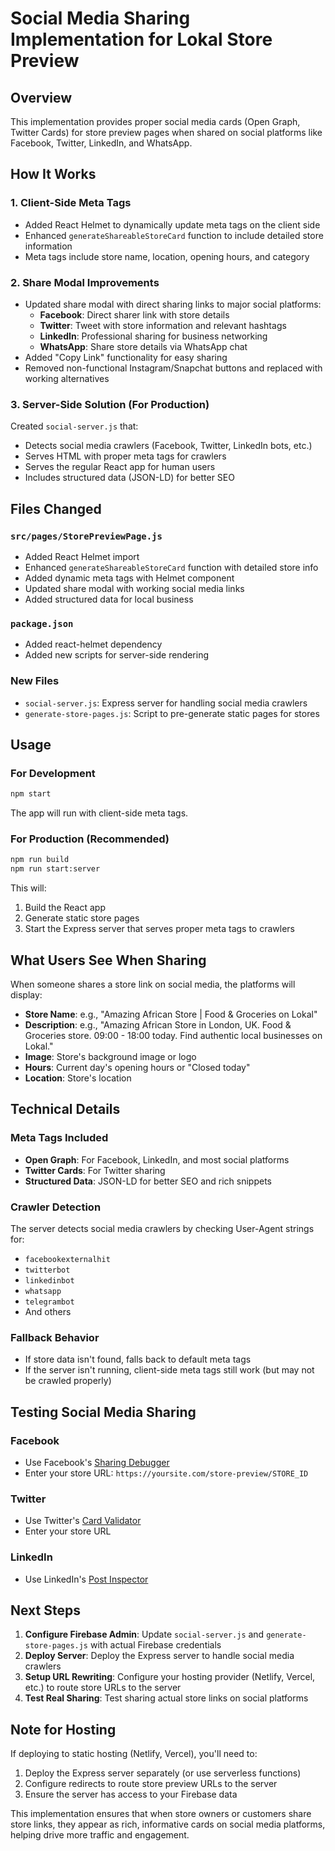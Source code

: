# Social Media Sharing Implementation for Lokal Store Preview

## Overview
This implementation provides proper social media cards (Open Graph, Twitter Cards) for store preview pages when shared on social platforms like Facebook, Twitter, LinkedIn, and WhatsApp.

## How It Works

### 1. Client-Side Meta Tags
- Added React Helmet to dynamically update meta tags on the client side
- Enhanced `generateShareableStoreCard` function to include detailed store information
- Meta tags include store name, location, opening hours, and category

### 2. Share Modal Improvements
- Updated share modal with direct sharing links to major social platforms:
  - **Facebook**: Direct sharer link with store details
  - **Twitter**: Tweet with store information and relevant hashtags
  - **LinkedIn**: Professional sharing for business networking
  - **WhatsApp**: Share store details via WhatsApp chat
- Added "Copy Link" functionality for easy sharing
- Removed non-functional Instagram/Snapchat buttons and replaced with working alternatives

### 3. Server-Side Solution (For Production)
Created `social-server.js` that:
- Detects social media crawlers (Facebook, Twitter, LinkedIn bots, etc.)
- Serves HTML with proper meta tags for crawlers
- Serves the regular React app for human users
- Includes structured data (JSON-LD) for better SEO

## Files Changed

### `src/pages/StorePreviewPage.js`
- Added React Helmet import
- Enhanced `generateShareableStoreCard` function with detailed store info
- Added dynamic meta tags with Helmet component
- Updated share modal with working social media links
- Added structured data for local business

### `package.json`
- Added react-helmet dependency
- Added new scripts for server-side rendering

### New Files
- `social-server.js`: Express server for handling social media crawlers
- `generate-store-pages.js`: Script to pre-generate static pages for stores

## Usage

### For Development
```bash
npm start
```
The app will run with client-side meta tags.

### For Production (Recommended)
```bash
npm run build
npm run start:server
```
This will:
1. Build the React app
2. Generate static store pages
3. Start the Express server that serves proper meta tags to crawlers

## What Users See When Sharing

When someone shares a store link on social media, the platforms will display:

- **Store Name**: e.g., "Amazing African Store | Food & Groceries on Lokal"
- **Description**: e.g., "Amazing African Store in London, UK. Food & Groceries store. 09:00 - 18:00 today. Find authentic local businesses on Lokal."
- **Image**: Store's background image or logo
- **Hours**: Current day's opening hours or "Closed today"
- **Location**: Store's location

## Technical Details

### Meta Tags Included
- **Open Graph**: For Facebook, LinkedIn, and most social platforms
- **Twitter Cards**: For Twitter sharing
- **Structured Data**: JSON-LD for better SEO and rich snippets

### Crawler Detection
The server detects social media crawlers by checking User-Agent strings for:
- `facebookexternalhit`
- `twitterbot`
- `linkedinbot`
- `whatsapp`
- `telegrambot`
- And others

### Fallback Behavior
- If store data isn't found, falls back to default meta tags
- If the server isn't running, client-side meta tags still work (but may not be crawled properly)

## Testing Social Media Sharing

### Facebook
- Use Facebook's [Sharing Debugger](https://developers.facebook.com/tools/debug/)
- Enter your store URL: `https://yoursite.com/store-preview/STORE_ID`

### Twitter
- Use Twitter's [Card Validator](https://cards-dev.twitter.com/validator)
- Enter your store URL

### LinkedIn
- Use LinkedIn's [Post Inspector](https://www.linkedin.com/post-inspector/)

## Next Steps

1. **Configure Firebase Admin**: Update `social-server.js` and `generate-store-pages.js` with actual Firebase credentials
2. **Deploy Server**: Deploy the Express server to handle social media crawlers
3. **Setup URL Rewriting**: Configure your hosting provider (Netlify, Vercel, etc.) to route store URLs to the server
4. **Test Real Sharing**: Test sharing actual store links on social platforms

## Note for Hosting

If deploying to static hosting (Netlify, Vercel), you'll need to:
1. Deploy the Express server separately (or use serverless functions)
2. Configure redirects to route store preview URLs to the server
3. Ensure the server has access to your Firebase data

This implementation ensures that when store owners or customers share store links, they appear as rich, informative cards on social media platforms, helping drive more traffic and engagement.